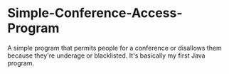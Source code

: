 # Simple-Conference-Access-Program
A simple program that permits people for a conference or disallows them because they're underage or blacklisted. It's basically my first Java program.
